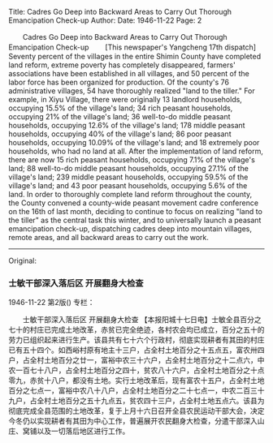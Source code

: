Title: Cadres Go Deep into Backward Areas to Carry Out Thorough Emancipation Check-up
Author:
Date: 1946-11-22
Page: 2

　　Cadres Go Deep into Backward Areas to Carry Out Thorough Emancipation Check-up
　　[This newspaper's Yangcheng 17th dispatch] Seventy percent of the villages in the entire Shimin County have completed land reform, extreme poverty has completely disappeared, farmers' associations have been established in all villages, and 50 percent of the labor force has been organized for production. Of the county's 76 administrative villages, 54 have thoroughly realized "land to the tiller." For example, in Xiyu Village, there were originally 13 landlord households, occupying 15.5% of the village's land; 34 rich peasant households, occupying 21% of the village's land; 36 well-to-do middle peasant households, occupying 12.6% of the village's land; 178 middle peasant households, occupying 40% of the village's land; 86 poor peasant households, occupying 10.09% of the village's land; and 18 extremely poor households, who had no land at all. After the implementation of land reform, there are now 15 rich peasant households, occupying 7.1% of the village's land; 88 well-to-do middle peasant households, occupying 27.1% of the village's land; 239 middle peasant households, occupying 59.5% of the village's land; and 43 poor peasant households, occupying 5.6% of the land. In order to thoroughly complete land reform throughout the county, the County convened a county-wide peasant movement cadre conference on the 16th of last month, deciding to continue to focus on realizing "land to the tiller" as the central task this winter, and to universally launch a peasant emancipation check-up, dispatching cadres deep into mountain villages, remote areas, and all backward areas to carry out the work.



<hr /> 

Original: 


### 士敏干部深入落后区  开展翻身大检查

1946-11-22
第2版()
专栏：

　　士敏干部深入落后区
    开展翻身大检查
    【本报阳城十七日电】士敏全县百分之七十的村庄已完成土地改革，赤贫已完全绝迹，各村农会均已成立，百分之五十的劳力已组织起来进行生产。该县共有七十六个行政村，彻底实现耕者有其田的村庄已有五十四个。如西峪村原有地主十三户，占全村土地百分之十五点五，富农卅四户，占全村土地百分之廿一，富裕中农三十六户，占全村土地百分之十二点六，中农一百七十八户，占全村土地百分之四十，贫农八十六户，占全村土地百分之十点零九，赤贫十八户，都没有土地。实行土地改革后，现有富农十五户，占全村土地百分之七点一，富裕中农八十八户，占全村土地百分之二十七点一，中农二百三十九户，占全村土地百分之五十九点五，贫农四十三户，占全村土地五点六。该县为彻底完成全县范围的土地改革，复于上月十六日召开全县农民运动干部大会，决定今冬仍以实现耕者有其田为中心工作，普遍展开农民翻身大检查，分遣干部深入山庄、窝铺以及一切落后地区进行工作。
